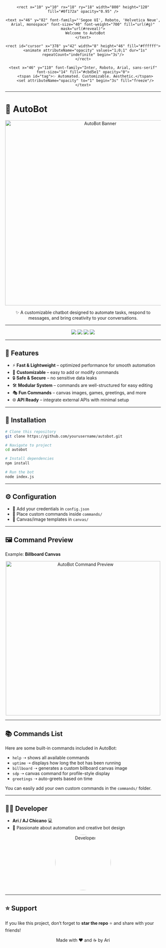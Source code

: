 # <!-- Animated SVG Banner -->

<div align="center">
  <!-- Animated typing SVG banner: "Welcome to AutoBot" -->
  <svg xmlns="http://www.w3.org/2000/svg" width="820" height="140" viewBox="0 0 820 140" preserveAspectRatio="xMidYMid meet">
    <defs>
      <linearGradient id="g" x1="0%" x2="100%">
        <stop offset="0%" stop-color="#7b2ff7" />
        <stop offset="100%" stop-color="#f107a3" />
      </linearGradient>
      <mask id="reveal">
        <rect x="0" y="0" width="0" height="140" fill="white">
          <animate attributeName="width" from="0" to="820" dur="3s" begin="0s" fill="freeze" />
        </rect>
      </mask>
    </defs>

    <rect x="10" y="10" rx="18" ry="18" width="800" height="120" fill="#0f172a" opacity="0.95" />

    <text x="46" y="82" font-family="'Segoe UI', Roboto, 'Helvetica Neue', Arial, monospace" font-size="40" font-weight="700" fill="url(#g)" mask="url(#reveal)">
      Welcome to AutoBot
    </text>

    <rect id="cursor" x="378" y="42" width="8" height="46" fill="#ffffff">
      <animate attributeName="opacity" values="1;0;1" dur="1s" repeatCount="indefinite" begin="3s"/>
    </rect>

    <text x="46" y="110" font-family="Inter, Roboto, Arial, sans-serif" font-size="14" fill="#cbd5e1" opacity="0">
      <tspan id="tag">✨ Automated. Customizable. Aesthetic.</tspan>
      <set attributeName="opacity" to="1" begin="3s" fill="freeze"/>
    </text>
  </svg>
</div>

---

# 🤖 AutoBot

<p align="center">
  <img src="https://i.ibb.co/2tS4zN4/robot-banner.png" width="600" alt="AutoBot Banner"/>
</p>

<p align="center">  
✨ A customizable chatbot designed to automate tasks, respond to messages, and bring creativity to your conversations.  
</p>  

---

<p align="center">
  <img src="https://img.shields.io/badge/Node.js-18+-green?style=for-the-badge&logo=node.js" />
  <img src="https://img.shields.io/badge/Platform-Messenger-blue?style=for-the-badge&logo=messenger" />
  <img src="https://img.shields.io/badge/License-MIT-yellow?style=for-the-badge" />
  <img src="https://img.shields.io/badge/Made%20With-Love❤️-purple?style=for-the-badge" />
</p>  

---

## 🌟 Features  

- ⚡ **Fast & Lightweight** – optimized performance for smooth automation  
- 🎨 **Customizable** – easy to add or modify commands  
- 🔒 **Safe & Secure** – no sensitive data leaks  
- 🛠 **Modular System** – commands are well-structured for easy editing  
- 🎭 **Fun Commands** – canvas images, games, greetings, and more  
- 🌐 **API Ready** – integrate external APIs with minimal setup  

---

## 🚀 Installation  

```bash
# Clone this repository
git clone https://github.com/yourusername/autobot.git  

# Navigate to project
cd autobot  

# Install dependencies
npm install  

# Run the bot
node index.js
```

---

## ⚙️ Configuration  

- 🔑 Add your credentials in `config.json`  
- 📂 Place custom commands inside `commands/`  
- 🎨 Canvas/image templates in `canvas/`  

---

## 🖼 Command Preview  

Example: **Billboard Canvas**  

<p align="center">
  <img src="https://i.ibb.co/pP7cy0P/sample-command.png" width="500" alt="AutoBot Command Preview"/>
</p>  

---

## 📚 Commands List

Here are some built-in commands included in AutoBot:

- `help` ➝ shows all available commands
- `uptime` ➝ displays how long the bot has been running
- `billboard` ➝ generates a custom billboard canvas image
- `sdp` ➝ canvas command for profile-style display
- `greetings` ➝ auto-greets based on time

You can easily add your own custom commands in the `commands/` folder.

---

## 👨‍💻 Developer  

- **Ari / AJ Chicano** 💻  
- 🚀 Passionate about automation and creative bot design  

<p align="center">
  <img src="https://i.ibb.co/FYVFrn1/developer-pic.png" width="180" style="border-radius:50%" alt="Developer"/>
</p>  

---

## ⭐ Support  

If you like this project, don’t forget to **star the repo** ⭐ and share with your friends!  

<p align="center">  
Made with ❤️ and ☕ by Ari  
</p>
